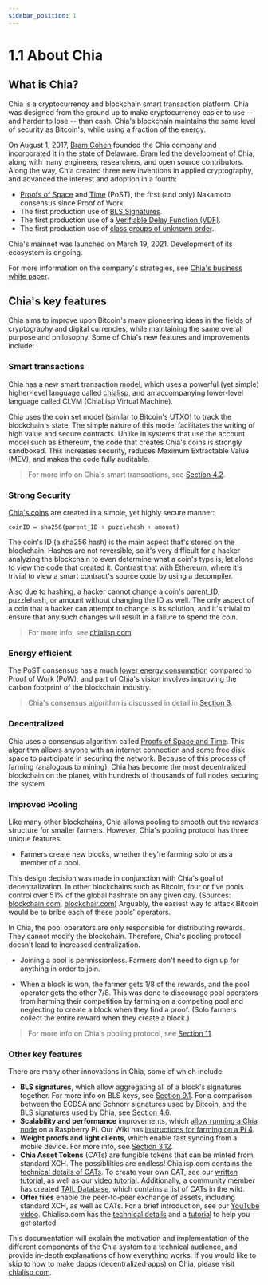 ```yaml
---
sidebar_position: 1
---
```


# 1.1 About Chia

## What is Chia?

Chia is a cryptocurrency and blockchain smart transaction platform. Chia was designed from the ground up to make cryptocurrency easier to use -- and harder to lose -- than cash. Chia's blockchain maintains the same level of security as Bitcoin's, while using a fraction of the energy.

On August 1, 2017, [Bram Cohen](https://www.chia.net/profiles/bram-cohen "Bram Cohen's Chia profile") founded the Chia company and incorporated it in the state of Delaware. Bram led the development of Chia, along with many engineers, researchers, and open source contributors. Along the way, Chia created three new inventions in applied cryptography, and advanced the interest and adoption in a fourth:
  * [Proofs of Space](https://github.com/Chia-Network/chiapos "Chia's Proof of Space repository on GitHub") and [Time](https://github.com/Chia-Network/chiavdf "Chia's VDF on GitHub") (PoST), the first (and only) Nakamoto consensus since Proof of Work.
  * The first production use of [BLS Signatures](https://github.com/Chia-Network/bls-signatures "Chia's BLS Signatures on GitHub").
  * The first production use of a [Verifiable Delay Function (VDF)](https://github.com/Chia-Network/chiavdf "Chia's VDF on GitHub").
  * The first production use of [class groups of unknown order](https://github.com/Chia-Network/vdf-competition/blob/main/classgroups.pdf "Binary quadratic forms white paper, by Lipa Long").

Chia's mainnet was launched on March 19, 2021. Development of its ecosystem is ongoing.

For more information on the company's strategies, see [Chia's business white paper](https://www.chia.net/whitepaper "Chia's business white paper").

## Chia's key features

Chia aims to improve upon Bitcoin's many pioneering ideas in the fields of cryptography and digital currencies, while maintaining the same overall purpose and philosophy. Some of Chia's new features and improvements include:

### Smart transactions

Chia has a new smart transaction model, which uses a powerful (yet simple) higher-level language called [chialisp](https://chialisp.com "Chialisp.com"), and an accompanying lower-level language called CLVM (ChiaLisp Virtual Machine).

Chia uses the coin set model (similar to Bitcoin's UTXO) to track the blockchain's state. The simple nature of this model facilitates the writing of high value and secure contracts. Unlike in systems that use the account model such as Ethereum, the code that creates Chia's coins is strongly sandboxed. This increases security, reduces Maximum Extractable Value (MEV), and makes the code fully auditable.

>For more info on Chia's smart transactions, see [Section 4.2](/docs/04coin-set-model/what-is-a-coin "Section 4.2: Coins, Puzzles, and Solutions").

### Strong Security

[Chia's coins](https://chialisp.com/docs/coins_spends_and_wallets "Tutorial on Chia's coins") are created in a simple, yet highly secure manner:

`coinID = sha256(parent_ID + puzzlehash + amount)`

The coin's ID (a sha256 hash) is the main aspect that's stored on the blockchain. Hashes are not reversible, so it's very difficult for a hacker analyzing the blockchain to even determine what a coin's type is, let alone to view the code that created it. Contrast that with Ethereum, where it's trivial to view a smart contract's source code by using a decompiler.

Also due to hashing, a hacker cannot change a coin's parent_ID, puzzlehash, or amount without changing the ID as well. The only aspect of a coin that a hacker can attempt to change is its solution, and it's trivial to ensure that any such changes will result in a failure to spend the coin.

>For more info, see [chialisp.com](https://chialisp.com/ "Chialisp.com").

### Energy efficient

The PoST consensus has a much [lower energy consumption](https://chiapower.org "Chia's energy consumption statistics") compared to Proof of Work (PoW), and part of Chia's
vision involves improving the carbon footprint of the blockchain industry.

>Chia's consensus algorithm is discussed in detail in [Section 3](/docs/03consensus/consensus_intro "Section 3.1: Chia Consensus").

### Decentralized

Chia uses a consensus algorithm called [Proofs of Space and Time](https://www.chia.net/assets/ChiaGreenPaper.pdf "Chia's Green Paper"). This algorithm allows anyone with an internet connection and some free disk space to participate in securing the network. Because of this process of farming (analogous to mining), Chia has become the most decentralized blockchain on the planet, with hundreds of thousands of full nodes securing the system.

### Improved Pooling

Like many other blockchains, Chia allows pooling to smooth out the rewards structure for smaller farmers. However, Chia's pooling protocol has three unique features:

  * Farmers create new blocks, whether they're farming solo or as a member of a pool.
  
  This design decision was made in conjunction with Chia's goal of decentralization. In other blockchains such as Bitcoin, four or five pools control over 51% of the global hashrate on any given day. (Sources: [blockchain.com](https://www.blockchain.com/pools "blockchain.com pie chart of Bitcoin's hashrate distribution"), [blockchair.com](https://blockchair.com/bitcoin/charts/hashrate-distribution "blockchair.com pie chart of Bitcoin's hashrate distribution")) Arguably, the easiest way to attack Bitcoin would be to bribe each of these pools' operators.

  In Chia, the pool operators are only responsible for distributing rewards. They cannot modify the blockchain. Therefore, Chia's pooling protocol doesn't lead to increased centralization.

  * Joining a pool is permissionless. Farmers don't need to sign up for anything in order to join.

  * When a block is won, the farmer gets 1/8 of the rewards, and the pool operator gets the other 7/8. This was done to discourage pool operators from harming their competition by farming on a competing pool and neglecting to create a block when they find a proof. (Solo farmers collect the entire reward when they create a block.)

>For more info on Chia's pooling protocol, see [Section 11](/docs/11pooling/pooling "Section 11: Pooling").

### Other key features

There are many other innovations in Chia, some of which include:
* **BLS signatures**, which allow aggregating all of a block's signatures together. For more info on BLS keys, see [Section 9.1](/docs/09keys/keys-and-signatures "Section 9.1: Keys and signatures"). For a comparison between the ECDSA and Schnorr signatures used by Bitcoin, and the BLS signatures used by Chia, see [Section 4.6](/docs/04coin-set-model/coin_set_vs_utxo#signature-type "Section 4.6: Signature type").
* **Scalability and performance** improvements, which [allow running a Chia node](https://chialisp.com/docs/ref/clvm#minimum-spec-machine-for-farming "Explanation of how we could ascertain the minimum spec machine for farming") on a Raspberry Pi. Our Wiki has [instructions for farming on a Pi 4](https://github.com/Chia-Network/chia-blockchain/wiki/Raspberry-Pi "Wiki instructions for farming on a Raspberry Pi 4").
* **Weight proofs and light clients**, which enable fast syncing from a mobile device. For more info, see [Section 3.12](/docs/03consensus/light_clients "Section 3.12: Chia Light Clients").
* **Chia Asset Tokens** (CATs) are fungible tokens that can be minted from standard XCH. The possiblilties are endless! Chialisp.com contains the [technical details of CATs](https://chialisp.com/docs/puzzles/cats "Cat1 standard"). To create your own CAT, see our [written tutorial](https://chialisp.com/docs/tutorials/CAT_Launch_Process_Windows "CAT written tutorial"), as well as our [video tutorial](https://chialisp.com/docs/tutorials/single_issuance_CAT "CAT video tutorial"). Additionally, a community member has created [TAIL Database](https://www.taildatabase.com/ "TAIL database"), which contains a list of CATs in the wild.
* **Offer files** enable the peer-to-peer exchange of assets, including standard XCH, as well as CATs. For a brief introduction, see our [YouTube video](https://youtu.be/Z2FoZSNtttM "Offers intro on YouTube"). Chialisp.com has the [technical details](https://chialisp.com/docs/puzzles/offers "Offer files, technical details") and a [tutorial](https://chialisp.com/docs/tutorials/offers_gui_tutorial "Offers, GUI tutorial") to help you get started.

This documentation will explain the motivation and implementation of the different components of the Chia system to a technical audience, and provide in-depth explanations of how everything works. If you would like to skip to how to make dapps (decentralized
apps) on Chia, please visit [chialisp.com](https://chialisp.com).
